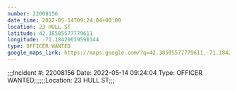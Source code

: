 ```yaml
---
number: 22008156
date_time: 2022-05-14T09:24:04+00:00
location: 23 HULL ST
latitude: 42.38505577779611
longitude: -71.18420639596144
type: OFFICER WANTED
google_maps_link: https://maps.google.com/?q=42.38505577779611,-71.18420639596144
---
```


;;;Incident #: 22008156  Date: 2022-05-14 09:24:04   Type: OFFICER WANTED;;;;;;Location: 23 HULL ST;;;
